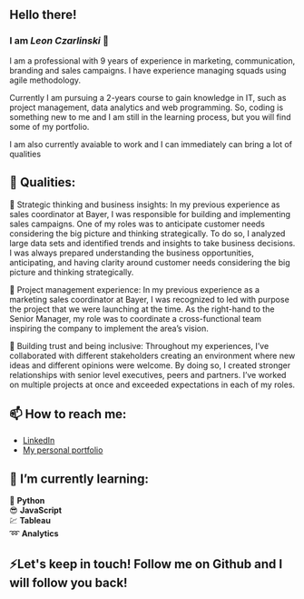## Hello there!

### I am _Leon Czarlinski_ 👋

I am a professional with 9 years of experience in marketing, communication, branding and sales campaigns. I have experience managing squads using agile methodology.

Currently I am pursuing a 2-years course to gain knowledge in IT, such as project management, data analytics and web programming. So, coding is something new to me and I am still in the learning process, but you will find some of my portfolio.

I am also currently avaiable to work and I can immediately can bring a lot of qualities

## 🌱 Qualities:
🧠 Strategic thinking and business insights: In my previous experience as sales coordinator at Bayer, I was responsible for building and implementing sales campaigns. One of my roles was to anticipate customer needs considering the big picture and thinking strategically. To do so, I analyzed large data sets and identified trends and insights to take business decisions. I was always prepared understanding the business opportunities, anticipating, and having clarity around customer needs considering the big picture and thinking strategically.

👯 Project management experience: In my previous experience as a marketing sales coordinator at Bayer, I was recognized to led with purpose the project that we were launching at the time. As the right-hand to the Senior Manager, my role was to coordinate a cross-functional team inspiring the company to implement the area’s vision.
 
🤝 Building trust and being inclusive: Throughout my experiences, I’ve collaborated with different stakeholders creating an environment where new ideas and different opinions were welcome. By doing so, I created stronger relationships with senior level executives, peers and partners. I’ve worked on multiple projects at once and exceeded expectations in each of my roles.


## 📫 How to reach me:
- [LinkedIn](https://www.linkedin.com/in/leon-czarlinski/)
- [My personal portfolio](https://leonvictor104.github.io/) 

## 🔭 I’m currently learning:
:snake:          **Python**  
:sunglasses:     **JavaScript**  
:chart:          **Tableau**  
:loop:           **Analytics**

## ⚡Let's keep in touch! Follow me on Github and I will follow you back!

